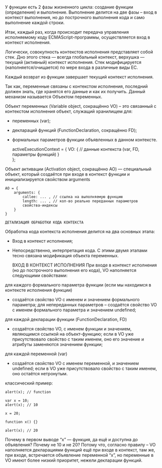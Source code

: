 У функции есть 2 фазы жизненного цикла: cоздание функции (определение) и выполнение.
Выполнение делится на две фазы – вход в контекст выполнения, но до построчного выполнения кода
и само выполнение каждой строки.

Итак, каждый раз, когда происходит передача управления исполняемому коду ECMAScript-программы, осуществляется вход в контекст исполнения.

Логически, совокупность контекстов исполнения представляет собой стек. Дно этого стека — всегда глобальный контекст, верхушка — текущий (активный) контекст исполнения. Стек модифицируется (наполняется/очищается) по мере входа в различные виды EC.

Каждый возврат из функции завершает текущий контекст исполнения.

Так как, переменные связаны с контекстом исполнения, последний должен знать, где хранятся его данные и как их получить. Данный механизм называется Объектом переменных.

Объект переменных (Variable object, сокращённо VO) – это связанный с контекстом исполнения объект, служащий хранилищем для:
 - переменных (var);
 - деклараций функций (FunctionDeclaration, сокращённо FD);
 - формальных параметров функции
объявленных в данном контексте.

    activeExecutionContext = {
        VO: {
            // данные контекста (var, FD, параметры функций)
        }           
    };

Объект активации (Activation object, сокращённо AO) — специальный объект, который создаётся при входе в контекст функции и инициализируется свойством arguments

    AO = {
        arguments: {
            callee: ... , // ссылка на выполняемую функцию
            length: ... , // кол-во реально переданных параметров
            свойства-индексы
        }
    }

    ДЕТАЛИЗАЦИЯ ОБРАБОТКИ КОДА КОНТЕКСТА

Обработка кода контекста исполнения делится на два основных этапа:
 - Вход в контекст исполнения;
 - Непосредственно, интерпретация кода.
С этими двумя этапами тесно связана модификация объекта переменных.    

    ВХОД В КОНТЕКСТ ИСПОЛНЕНИЯ
При входе в контекст исполнения (но до построчного выполнения его кода), VO наполняется следующими свойствами:

для каждого формального параметра функции (если мы находимся в контексте исполнения функции)
 - создаётся свойство VO с именем и значением формального параметра; для непереданных параметров – создаётся свойство VO с именем формального параметра и значением undefined;

для каждой декларации функции (FunctionDeclaration, FD)
 - создаётся свойство VO, с именем функции и значением, являющимся ссылкой на объект-функцию; если в VO уже присутствовало свойство с таким именем, оно его значение и атрибуты заменяются значением функции;

для каждой переменной (var)
 - создаётся свойство VO с именем переменной, и значением undefined; если в VO уже присутствовало свойство с таким именем, оно остаётся нетронутым.


классический пример:

    alert(x); // function
    
    var x = 10;
    alert(x); // 10
    
    x = 20;
    
    function x() {}
    
    alert(x); // 20

Почему в первом выводе “x” — функция, да ещё и доступна до объявления? Почему не 10 и не 20? Потому что, согласно правилу – VO наполняется декларациями функций ещё при входе в контекст, там же, при входе, встречается объявление переменной “x”, но переменные в VO имеют более низкий приоритет, нежели декларации функций.